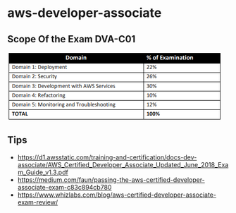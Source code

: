# aws-developer-associate
## Scope Of the Exam DVA-C01
![See the scope](scope.PNG)

## Tips
* https://d1.awsstatic.com/training-and-certification/docs-dev-associate/AWS_Certified_Developer_Associate_Updated_June_2018_Exam_Guide_v1.3.pdf
* https://medium.com/faun/passing-the-aws-certified-developer-associate-exam-c83c894cb780
* https://www.whizlabs.com/blog/aws-certified-developer-associate-exam-review/

